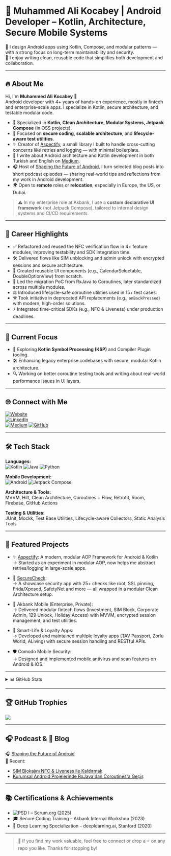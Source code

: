 # 💎 Muhammed Ali Kocabey | Android Developer – Kotlin, Architecture, Secure Mobile Systems

🚀 I design Android apps using Kotlin, Compose, and modular patterns — with a strong focus on long-term maintainability and security.  
🎯 I enjoy writing clean, reusable code that simplifies both development and collaboration.

---

## 🔥 About Me

Hi, I'm **Muhammed Ali Kocabey** 👋  
Android developer with 4+ years of hands-on experience, mostly in fintech and enterprise-scale apps. I specialize in Kotlin, secure architecture, and testable modular code.

- 🧩 Specialized in **Kotlin, Clean Architecture, Modular Systems, Jetpack Compose** (in OSS projects).
- 🔑 Focused on **secure coding**, **scalable architecture**, and **lifecycle-aware test utilities**.
- ✨ Creator of [Aspectify](https://github.com/muhammedalikocabey/aspectify), a small library I built to handle cross-cutting concerns like retries and logging — with minimal boilerplate.
- 📘 I write about Android architecture and Kotlin development in both Turkish and English on [Medium](https://medium.com/@muhammedalikocabey).
- 🎧 Host of [Shaping the Future of Android](https://open.spotify.com/show/7waAQAWmr2WIQNTlTJkkos), I turn selected blog posts into short podcast episodes — sharing real-world tips and reflections from my work in Android development.
- 🌍 Open to **remote** roles or **relocation**, especially in Europe, the US, or Dubai.



> ⚠️ In my enterprise role at Akbank, I use a **custom declarative UI framework** (not Jetpack Compose), tailored to internal design systems and CI/CD requirements.

---

## 🌟 Career Highlights

- ✅ Refactored and reused the NFC verification flow in 4+ feature modules, improving testability and SDK integration time.
- 🛠️ Delivered flows like SIM unblocking and admin unlock with encrypted sessions and secure architecture.
- 📆 Created reusable UI components (e.g., CalendarSelectable, DoubleOptionView) from scratch.
- 🔄 Led the migration PoC from RxJava to Coroutines, later standardized across multiple modules.
- ⚖️ Introduced lifecycle-safe coroutine utilities used in 15+ test cases.
- ⚒️ Took initiative in deprecated API replacements (e.g., `onBackPressed`) with modern, high-order solutions.
- ⚡ Integrated time-critical SDKs (e.g., NFC & Liveness) under production deadlines.

---

## 🔭 Current Focus

- 🔄 Exploring **Kotlin Symbol Processing (KSP)** and Compiler Plugin tooling.
- 🛠️ Enhancing legacy enterprise codebases with secure, modular Kotlin architecture.
- 🔍 Working on better coroutine testing tools and writing about real-world performance issues in UI layers.

---

## 🌐 Connect with Me

[![Website](https://img.shields.io/badge/Website-000?style=for-the-badge&logo=About.me&logoColor=white)](https://muhammedalikocabey.com)  
[![LinkedIn](https://img.shields.io/badge/LinkedIn-0077B5?style=for-the-badge&logo=linkedin&logoColor=white)](https://linkedin.com/in/muhammedalikocabey)  
[![Medium](https://img.shields.io/badge/Medium-12100E?style=for-the-badge&logo=medium&logoColor=white)](https://medium.com/@muhammedalikocabey)
[![GitHub](https://img.shields.io/badge/GitHub-181717?style=for-the-badge&logo=github&logoColor=white)](https://github.com/muhammedalikocabey)

---

## 🛠️ Tech Stack

**Languages:**  
![Kotlin](https://img.shields.io/badge/Kotlin-7F52FF?style=for-the-badge&logo=kotlin&logoColor=white) ![Java](https://img.shields.io/badge/Java-ED8B00?style=for-the-badge&logo=openjdk&logoColor=white) ![Python](https://img.shields.io/badge/Python-3670A0?style=for-the-badge&logo=python&logoColor=white)

**Mobile Development:**  
![Android](https://img.shields.io/badge/Android-3DDC84?style=for-the-badge&logo=android&logoColor=white) ![Jetpack Compose](https://img.shields.io/badge/Jetpack%20Compose-4285F4?style=for-the-badge&logo=jetpack-compose&logoColor=white)

**Architecture & Tools:**  
MVVM, Hilt, Clean Architecture, Coroutines + Flow, Retrofit, Room, Firebase, GitHub Actions

**Testing & Utilities:**  
JUnit, Mockk, Test Base Utilities, Lifecycle-aware Collectors, Static Analysis Tools

---

## 🚀 Featured Projects

- ✨ [Aspectify](https://github.com/muhammedalikocabey/aspectify): A modern, modular AOP Framework for Android & Kotlin  
  → Started as an experiment in modular AOP, now helps me abstract retries/logging in large-scale apps.

- 🔐 [SecureCheck](https://github.com/muhammedalikocabey/securecheck):  
  → A showcase security app with 25+ checks like root, SSL pinning, Frida/Xposed, SafetyNet and more — all wrapped in a modular Clean Architecture setup.
  
- 🏦 Akbank Mobile (Enterprise, Private):  
  → Delivered modular fintech flows (Investment, SIM Block, Corporate Admin, 129 Unlock, Holiday Access) with MVVM, encrypted session management, and test utilities.

- 💎 Smart-Life & Loyalty Apps:  
  → Developed and maintained multiple loyalty apps (TAV Passport, Zorlu World, ALiving) with secure session handling and RESTful APIs.

- 🛡️ Comodo Mobile Security:  
  → Designed and implemented mobile antivirus and scan features on Android & iOS.

---

<details>
  <summary>📊 GitHub Stats</summary>

  ![](https://github-readme-stats.vercel.app/api?username=muhammedalikocabey&theme=dracula&hide_border=false&include_all_commits=true&count_private=true)  
  ![](https://github-readme-streak-stats.herokuapp.com/?user=muhammedalikocabey&theme=dracula&hide_border=false)  
  ![](https://github-readme-stats.vercel.app/api/top-langs/?username=muhammedalikocabey&theme=dracula&hide_border=false&layout=compact)

</details>

---

## 🏆 GitHub Trophies

![](https://github-profile-trophy.vercel.app/?username=muhammedalikocabey&theme=gruvbox&no-frame=true&margin-w=10)

---

## 🎧 Podcast & 📘 Blog

🎧 [Shaping the Future of Android](https://open.spotify.com/show/7waAQAWmr2WIQNTlTJkkos)  
📘 Recent:

- [SIM Blokajını NFC & Liveness ile Kaldırmak](https://medium.com/@muhammedalikocabey)
- [Kurumsal Android Projelerinde RxJava'dan Coroutines'a Geçiş](https://medium.com/@muhammedalikocabey)

---

## 📚 Certifications & Achievements

- ![PSD I](https://img.shields.io/badge/Professional%20Scrum%20Developer%20I-blue?style=flat&logo=scrum) – Scrum.org (2025)
- 🎓 Secure Coding Training – Akbank Internal Workshop (2023)
- 🏅 Deep Learning Specialization – deeplearning.ai, Stanford (2020)

---

> 💬 If you find my work valuable, feel free to connect or drop a ⭐ on any repo you like. Thanks for stopping by!

